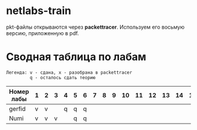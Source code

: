 # netlabs-train

pkt-файлы открываются через **packettracer**. Используем его восьмую версию, приложенную в pdf.

# Сводная таблица по лабам

```
Легенда: v - сдана, x - разобрана в packettracer
         q - осталось сдать теорию
```

| Номер лабы | 1   | 2   | 3   | 4   | 5   | 6   | 7   | 8   | 9   | 10  | 11  | 12  | 13  | 14  | 15  |
| ---------- | --- | --- | --- | --- | --- | --- | --- | --- | --- | --- | --- | --- | --- | --- | --- |
| gerfid     | v   | v   |     | q   | q   | q   |     |     |     |     |     |     |     |     |     |
| Numi       | v   | v   | v   |     | q   | q   |     |     |     |     |     |     |     |     |     |
